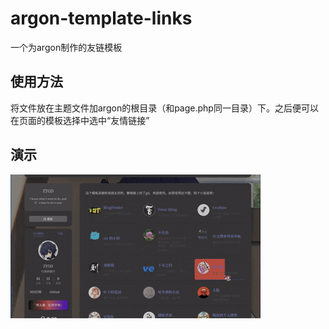 # argon-template-links

一个为argon制作的友链模板

## 使用方法

将文件放在主题文件加argon的根目录（和page.php同一目录）下。之后便可以在页面的模板选择中选中“友情链接”

## 演示

![](https://github.com/1999684/argon-template-links/blob/main/QQ2025511-162010.gif)
